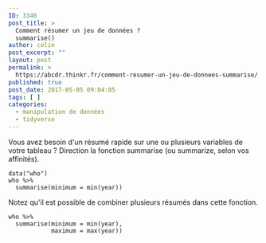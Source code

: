 ```yaml
---
ID: 3346
post_title: >
  Comment résumer un jeu de données ?
  summarise()
author: colin
post_excerpt: ""
layout: post
permalink: >
  https://abcdr.thinkr.fr/comment-resumer-un-jeu-de-donnees-summarise/
published: true
post_date: 2017-05-05 09:04:05
tags: [ ]
categories:
  - manipulation de données
  - tidyverse
---
```

Vous avez besoin d'un résumé rapide sur une ou plusieurs variables de votre tableau ? Direction la fonction summarise (ou summarize, selon vos affinités).
<pre><code>data("who")
who %&gt;%
  summarise(minimum = min(year))</code></pre>
Notez qu'il est possible de combiner plusieurs résumés dans cette fonction.
<pre><code>who %&gt;%
  summarise(minimum = min(year),
            maximum = max(year))</code></pre>